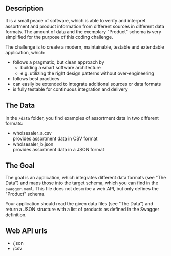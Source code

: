 
## Description
It is a small peace of software, which is able to verify and interpret assortment and product 
information from different sources in different data formats. The amount of data and the exemplary "Product" schema 
is very simplified for the purpose of this coding challenge.

The challenge is to create a modern, maintainable, testable and extendable application, which:
- follows a pragmatic, but clean approach by 
  - building a smart software architecture 
  - e.g. utilizing the right design patterns without over-engineering
- follows best practices 
- can easily be extended to integrate additional sources or data formats
- is fully testable for continuous integration and delivery 


## The Data
In the `/data` folder, you find examples of assortment data in two different formats:
- wholsesaler_a.csv  
provides assortment data in CSV format
- wholsesaler_b.json  
provides assortment data in a JSON format


## The Goal
The goal is an application, which integrates different data formats (see "The Data") and maps those into the target
schema, which you can find in the `swagger.yaml`. This file does not describe a web API, but only defines 
the "Product" schema.

Your application should read the given data files (see "The Data") and return a JSON structure with a list of products 
as defined in the Swagger definition.

## Web API urls
- /json
- /csv
